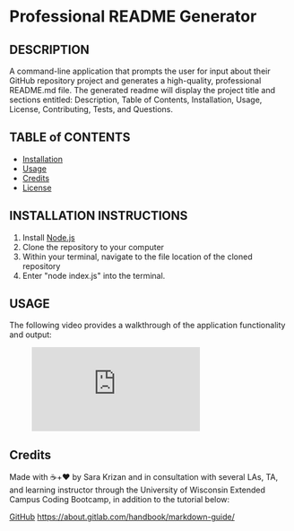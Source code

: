 # Professional README Generator

## DESCRIPTION
A command-line application that prompts the user for input about their GitHub repository project and generates a high-quality, professional README.md file. The generated readme will display the project title and sections entitled: Description, Table of Contents, Installation, Usage, License, Contributing, Tests, and Questions.

## TABLE of CONTENTS
* [Installation](#installation)
* [Usage](#usage)
* [Credits](#credits)
* [License](#license)


## INSTALLATION INSTRUCTIONS
1. Install [Node.js](https://nodejs.org/en/)
2. Clone the repository to your computer
3. Within your terminal, navigate to the file location of the cloned repository
4. Enter "node index.js" into the terminal.

## USAGE
The following video provides a walkthrough of the application functionality and output:

<figure class="video_container">
  <iframe src="https://drive.google.com/file/d/1hOT9PKYvzAL-POT5jI0g5kbRbdmTOvHc/preview" frameborder="0" allowfullscreen="true"> </iframe>
</figure>

## Credits

Made with ☕+❤️ by Sara Krizan and in consultation with several LAs, TA, and learning instructor through the University of Wisconsin Extended Campus Coding Bootcamp, in addition to the tutorial below:

[GitHub](https://gitlab.com/gitlab-com/www-gitlab-com/blob/master/sites/handbook/source/handbook/markdown-guide/index.html.md)
https://about.gitlab.com/handbook/markdown-guide/